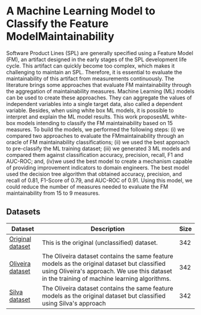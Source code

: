# A Machine Learning Model to Classify the Feature ModelMaintainability

Software Product Lines (SPL) are generally specified using a Feature Model (FM), an artifact designed in the early stages of the SPL development life cycle. This artifact can quickly become too complex, which makes it challenging to maintain an SPL. Therefore, it is essential to evaluate the maintainability of this artifact from measurements continuously. The literature brings some approaches that evaluate FM maintainability through the aggregation of maintainability measures. Machine Learning (ML) models can be used to create these approaches. They can aggregate the values of independent variables into a single target data, also called a dependent variable. Besides, when using white box ML models, it is possible to interpret and explain the ML model results. This work proposesML white-box models intending to classify the FM maintainability based on 15 measures. To build the models, we performed the following steps: (i) we compared two approaches to evaluate the FMmaintainability through an oracle of FM maintainability classifications; (ii) we used the best approach to pre-classify the ML training dataset; (iii) we generated 3 ML models and compared them against classification accuracy, precision, recall, F1 and AUC-ROC; and, (iv)we used the best model to create a mechanism capable of providing improvement indicators to domain engineers. The best model used the decision tree algorithm that obtained accuracy, precision, and recall of 0.81, F1-Score of 0.79, and AUC-ROC of 0.91. Using this model, we could reduce the number of measures needed to evaluate the FM maintainability from 15 to 9 measures.

## Datasets


| Dataset | Description | Size |
|---------|-------------|------|
| [Original dataset](https://github.com/publiosilva/tcc-2/blob/master/unclassified-dataset.csv) | This is the original (unclassified) dataset. | 342 |
| [Oliveira dataset](https://github.com/publiosilva/tcc-2/blob/master/oliveira-dataset.csv) | The Oliveira dataset contains the same feature models as the original dataset but classified using Oliveira's approach. We use this dataset in the training of machine learning algorithms. | 342 | 
| [Silva dataset](https://github.com/publiosilva/tcc-2/blob/master/silva-dataset.csv) | The Oliveira dataset contains the same feature models as the original dataset but classified using Silva's approach | 342 |

